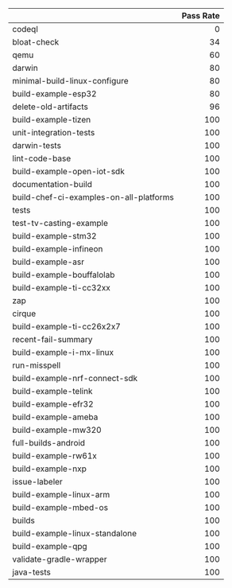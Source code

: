 |                                         |   Pass Rate |
|:----------------------------------------|------------:|
| codeql                                  |           0 |
| bloat-check                             |          34 |
| qemu                                    |          60 |
| darwin                                  |          80 |
| minimal-build-linux-configure           |          80 |
| build-example-esp32                     |          80 |
| delete-old-artifacts                    |          96 |
| build-example-tizen                     |         100 |
| unit-integration-tests                  |         100 |
| darwin-tests                            |         100 |
| lint-code-base                          |         100 |
| build-example-open-iot-sdk              |         100 |
| documentation-build                     |         100 |
| build-chef-ci-examples-on-all-platforms |         100 |
| tests                                   |         100 |
| test-tv-casting-example                 |         100 |
| build-example-stm32                     |         100 |
| build-example-infineon                  |         100 |
| build-example-asr                       |         100 |
| build-example-bouffalolab               |         100 |
| build-example-ti-cc32xx                 |         100 |
| zap                                     |         100 |
| cirque                                  |         100 |
| build-example-ti-cc26x2x7               |         100 |
| recent-fail-summary                     |         100 |
| build-example-i-mx-linux                |         100 |
| run-misspell                            |         100 |
| build-example-nrf-connect-sdk           |         100 |
| build-example-telink                    |         100 |
| build-example-efr32                     |         100 |
| build-example-ameba                     |         100 |
| build-example-mw320                     |         100 |
| full-builds-android                     |         100 |
| build-example-rw61x                     |         100 |
| build-example-nxp                       |         100 |
| issue-labeler                           |         100 |
| build-example-linux-arm                 |         100 |
| build-example-mbed-os                   |         100 |
| builds                                  |         100 |
| build-example-linux-standalone          |         100 |
| build-example-qpg                       |         100 |
| validate-gradle-wrapper                 |         100 |
| java-tests                              |         100 |